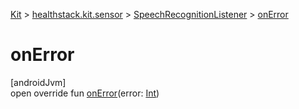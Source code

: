 
[Kit](../../../kit.html) > [healthstack.kit.sensor](../index.html) > [SpeechRecognitionListener](index.html) > [onError](on-error.html)



# onError



[androidJvm]\
open override fun [onError](on-error.html)(error: [Int](https://kotlinlang.org/api/latest/jvm/stdlib/kotlin/-int/index.html))




